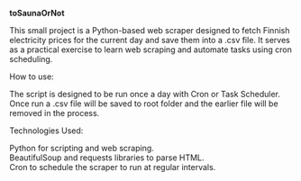 **toSaunaOrNot**

This small project is a Python-based web scraper designed to fetch Finnish electricity prices for the current day and save them into a .csv file. It serves as a practical exercise to learn web scraping and automate tasks using cron scheduling. 

How to use:

The script is designed to be run once a day with Cron or Task Scheduler. Once run a .csv file will be saved to root folder and the earlier file will be removed in the process.

Technologies Used:

Python for scripting and web scraping.<br>
BeautifulSoup and requests libraries to parse HTML.<br>
Cron to schedule the scraper to run at regular intervals.
